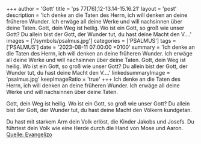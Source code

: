 +++
author = 'Gott'
title = 'ps 77(76),12-13.14-15.16.21'
layout = 'post'
description = 'Ich denke an die Taten des Herrn, ich will denken an deine früheren Wunder. Ich erwäge all deine Werke und will nachsinnen über deine Taten.  Gott, dein Weg ist heilig. Wo ist ein Gott, so groß wie unser Gott? Du allein bist der Gott, der Wunder tut, du hast deine Macht den V....'
images = ['/symbols/psalmus.jpg']
categories = ['PSALMUS']
tags = ['PSALMUS']
date = '2023-08-11 07:00:00 +0100'
summary = 'Ich denke an die Taten des Herrn, ich will denken an deine früheren Wunder. Ich erwäge all deine Werke und will nachsinnen über deine Taten.  Gott, dein Weg ist heilig. Wo ist ein Gott, so groß wie unser Gott? Du allein bist der Gott, der Wunder tut, du hast deine Macht den V....'
linkedsummaryImage = 'psalmus.jpg'
keepImageRatio = 'true'
+++
Ich denke an die Taten des Herrn,
ich will denken an deine früheren Wunder.
Ich erwäge all deine Werke
und will nachsinnen über deine Taten.

Gott, dein Weg ist heilig.
Wo ist ein Gott, so groß wie unser Gott?
Du allein bist der Gott, der Wunder tut,
du hast deine Macht den Völkern kundgetan.<!--more-->

Du hast mit starkem Arm dein Volk erlöst,
die Kinder Jakobs und Josefs.
Du führtest dein Volk wie eine Herde
durch die Hand von Mose und Aaron.<br> [Quelle: Evangelizo](https://evangeliumtagfuertag.org/DE/gospel)